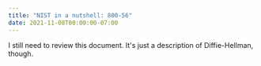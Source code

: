 ```yaml
---
title: "NIST in a nutshell: 800-56"
date: 2021-11-08T00:00:00-07:00
---
```


I still need to review this document. It's just a description of Diffie-Hellman, though.
